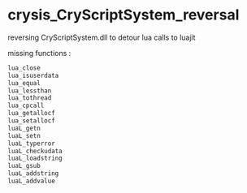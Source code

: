 # crysis_CryScriptSystem_reversal
reversing CryScriptSystem.dll to detour lua calls to luajit

missing functions : 


```txt
lua_close
lua_isuserdata
lua_equal
lua_lessthan
lua_tothread
lua_cpcall
lua_getallocf
lua_setallocf
luaL_getn
luaL_setn
luaL_typerror
luaL_checkudata
luaL_loadstring
luaL_gsub
luaL_addstring
luaL_addvalue
```
